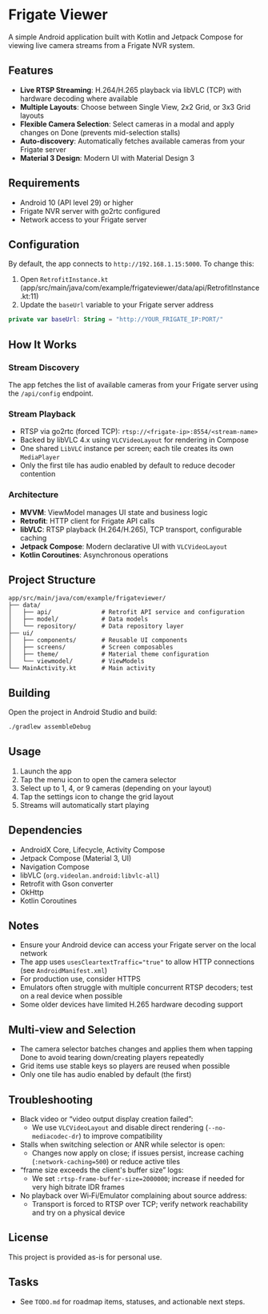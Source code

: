# Frigate Viewer

A simple Android application built with Kotlin and Jetpack Compose for viewing live camera streams from a Frigate NVR system.

## Features

- **Live RTSP Streaming**: H.264/H.265 playback via libVLC (TCP) with hardware decoding where available
- **Multiple Layouts**: Choose between Single View, 2x2 Grid, or 3x3 Grid layouts
- **Flexible Camera Selection**: Select cameras in a modal and apply changes on Done (prevents mid-selection stalls)
- **Auto-discovery**: Automatically fetches available cameras from your Frigate server
- **Material 3 Design**: Modern UI with Material Design 3

## Requirements

- Android 10 (API level 29) or higher
- Frigate NVR server with go2rtc configured
- Network access to your Frigate server

## Configuration

By default, the app connects to `http://192.168.1.15:5000`. To change this:

1. Open `RetrofitInstance.kt` (app/src/main/java/com/example/frigateviewer/data/api/RetrofitInstance.kt:11)
2. Update the `baseUrl` variable to your Frigate server address

```kotlin
private var baseUrl: String = "http://YOUR_FRIGATE_IP:PORT/"
```

## How It Works

### Stream Discovery

The app fetches the list of available cameras from your Frigate server using the `/api/config` endpoint.

### Stream Playback

- RTSP via go2rtc (forced TCP): `rtsp://<frigate-ip>:8554/<stream-name>`
- Backed by libVLC 4.x using `VLCVideoLayout` for rendering in Compose
- One shared `LibVLC` instance per screen; each tile creates its own `MediaPlayer`
- Only the first tile has audio enabled by default to reduce decoder contention

### Architecture

- **MVVM**: ViewModel manages UI state and business logic
- **Retrofit**: HTTP client for Frigate API calls
- **libVLC**: RTSP playback (H.264/H.265), TCP transport, configurable caching
- **Jetpack Compose**: Modern declarative UI with `VLCVideoLayout`
- **Kotlin Coroutines**: Asynchronous operations

## Project Structure

```
app/src/main/java/com/example/frigateviewer/
├── data/
│   ├── api/              # Retrofit API service and configuration
│   ├── model/            # Data models
│   └── repository/       # Data repository layer
├── ui/
│   ├── components/       # Reusable UI components
│   ├── screens/          # Screen composables
│   ├── theme/            # Material theme configuration
│   └── viewmodel/        # ViewModels
└── MainActivity.kt       # Main activity
```

## Building

Open the project in Android Studio and build:

```bash
./gradlew assembleDebug
```

## Usage

1. Launch the app
2. Tap the menu icon to open the camera selector
3. Select up to 1, 4, or 9 cameras (depending on your layout)
4. Tap the settings icon to change the grid layout
5. Streams will automatically start playing

## Dependencies

- AndroidX Core, Lifecycle, Activity Compose
- Jetpack Compose (Material 3, UI)
- Navigation Compose
- libVLC (`org.videolan.android:libvlc-all`)
- Retrofit with Gson converter
- OkHttp
- Kotlin Coroutines

## Notes

- Ensure your Android device can access your Frigate server on the local network
- The app uses `usesCleartextTraffic="true"` to allow HTTP connections (see `AndroidManifest.xml`)
- For production use, consider HTTPS
- Emulators often struggle with multiple concurrent RTSP decoders; test on a real device when possible
- Some older devices have limited H.265 hardware decoding support

## Multi‑view and Selection

- The camera selector batches changes and applies them when tapping Done to avoid tearing down/creating players repeatedly
- Grid items use stable keys so players are reused when possible
- Only one tile has audio enabled by default (the first)

## Troubleshooting

- Black video or “video output display creation failed”:
  - We use `VLCVideoLayout` and disable direct rendering (`--no-mediacodec-dr`) to improve compatibility
- Stalls when switching selection or ANR while selector is open:
  - Changes now apply on close; if issues persist, increase caching (`:network-caching=500`) or reduce active tiles
- “frame size exceeds the client's buffer size” logs:
  - We set `:rtsp-frame-buffer-size=2000000`; increase if needed for very high bitrate IDR frames
- No playback over Wi‑Fi/Emulator complaining about source address:
  - Transport is forced to RTSP over TCP; verify network reachability and try on a physical device

## License

This project is provided as-is for personal use.

## Tasks

- See `TODO.md` for roadmap items, statuses, and actionable next steps.
